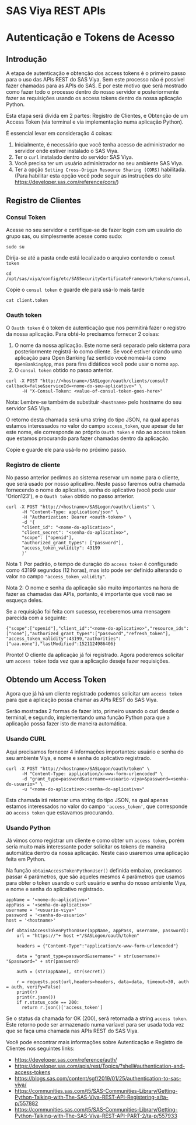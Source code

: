 SAS Viya REST APIs
===================

# Autenticação e Tokens de Acesso

## Introdução
A etapa de autenticação e obtenção dos access tokens é o primeiro passo para o uso das APIs REST do SAS Viya. Sem este processo não é possível fazer chamadas para as APIs do SAS. É por este motivo que será mostrado como fazer todo o processo dentro do nosso servidor e posteriormente fazer as requisições usando os access tokens dentro da nossa aplicação Python.

Esta etapa será divida em 2 partes: Registro de Clientes, e Obtenção de um Access Token (via terminal e via implementação numa aplicação Python).

É essencial levar em consideração 4 coisas:
1) Inicialmente, é necessário que você tenha acesso de administrador no servidor onde estiver instalado o SAS Viya.
2) Ter o `curl` instalado dentro do servidor SAS Viya.
3) Você precisa ter um usuário administrador no seu ambiente SAS Viya.
4) Ter a opção `Setting Cross-Origin Resource Sharing (CORS)` habilitada. (Para habilitar esta opção você pode seguir as instruções do site https://developer.sas.com/reference/cors/)

## Registro de Clientes

### Consul Token
Acesse no seu servidor e certifique-se de fazer login com um usuário do grupo sas, ou simplesmente acesse como sudo:

```
sudo su
```
Dirija-se até a pasta onde está localizado o arquivo contendo o `consul token`

```
cd /opt/sas/viya/config/etc/SASSecurityCertificateFramework/tokens/consul/default
```
Copie o `consul token` e guarde ele para usá-lo mais tarde
```
cat client.token
```

### Oauth token
O `Oauth token` é o token de autenticação que nos permitirá fazer o registro da nossa aplicação. Para obté-lo precisamos fornecer 2 coisas:
1) O nome da nossa aplicação. Este nome será separado pelo sistema para posteriormente registrá-lo como cliente. Se você estiver criando uma aplicação para Open Banking faz sentido você nomeá-la como `OpenBankingApp`, mas para fins didáticos você pode usar o nome `app`.
2) O `consul token` obtido no passo anterior.

```
curl -X POST "http://<hostname>/SASLogon/oauth/clients/consul?callback=false&serviceId=<nome-do-seu-aplicativo>" \
      -H "X-Consul-Token: <value-of-consul-token-goes-here>"
```
Nota: Lembre-se também de substituir ``<hostname>`` pelo hostname do seu servidor SAS Viya.

O retorno desta chamada será uma string do tipo JSON, na qual apenas estamos interessados no valor do campo `access_token`, que apesar de ter este nome, ele corresponde ao próprio `Oauth token` e não ao access token que estamos procurando para fazer chamadas dentro da aplicação. 

Copie e guarde ele para usá-lo no próximo passo.

### Registro de cliente
No passo anterior pedimos ao sistema reservar um nome para o cliente, que será usado por nosso aplicativo. Neste passo faremos outra chamada fornecendo o nome do aplicativo, senha do aplicativo (você pode usar 'Orion123'), e o `Oauth token` obtido no passo anterior.

```
curl -X POST "http://<hostname>/SASLogon/oauth/clients" \
      -H "Content-Type: application/json" \
      -H "Authorization: Bearer <oauth-token>" \
      -d '{
      "client_id": "<nome-do-aplicativo>",
      "client_secret": "<senha-do-aplicativo>",
      "scope": ["openid"],
      "authorized_grant_types": ["password"],
      "access_token_validity": 43199
      }'
```
Nota 1: Por padrão, o tempo de duração do `access token` é configurado como 43199 segundos (12 horas), mas isto pode ser definido alterando o valor no campo `"access_token_validity"`.

Nota 2: O nome e senha da aplicação são muito importantes na hora de fazer as chamadas das APIs, portanto, é importante que você nao se esqueça deles.

Se a requisição foi feita com sucesso, receberemos uma mensagem parecida com a seguinte:
```
{"scope":["openid"],"client_id":"<nome-do-aplicativo>","resource_ids":["none"],"authorized_grant_types":["password","refresh_token"],
"access_token_validity":43199,"authorities":["uaa.none"],"lastModified":1521124986406}
```

Pronto! O cliente da aplicação já foi registrado. Agora poderemos solicitar um `access token` toda vez que a aplicação deseje fazer requisições.

## Obtendo um Access Token
Agora que já há um cliente registrado podemos solicitar um `access token` para que a aplicação possa chamar as APIs REST do SAS Viya.

Serão mostradas 2 formas de fazer isto, primeiro usando o curl desde o terminal, e segundo, implementando uma função Python para que a aplicação possa fazer isto de maneira automática.

### Usando CURL
Aqui precisamos fornecer 4 informações importantes: usuário e senha do seu ambiente Viya, e nome e senha do aplicativo registrado.

```
curl -X POST "http://<hostname>/SASLogon/oauth/token" \
      -H "Content-Type: application/x-www-form-urlencoded" \
      -d "grant_type=password&username=<usuario-viya>&password=<senha-do-usuario>" \
      -u "<nome-do-aplicativo>:<senha-do-aplicativo>"
```

Esta chamada irá retornar uma string do tipo JSON, na qual apenas estamos interessados no valor do campo `'access_token'`, que corresponde ao `access token` que estavamos procurando.

### Usando Python
Já vimos como registrar um cliente e como obter um `access token`, porém seria muito mais interessante poder solicitar os tokens de maneira automática dentro da nossa aplicação.
Neste caso usaremos uma aplicação feita em Python.

Na função `obtainAccessTokenPythonUser()` definida embaixo, precisamos passar 4 parámetros, que são aqueles mesmos 4 parámetros que usamos para obter o token usando o curl: usuário e senha do nosso ambiente Viya, e nome e senha do aplicativo registrado.

```
appName = '<nome-do-aplicativo>'
appPass = '<senha-do-aplicativo>'
username = '<usuario-viya>'
password = '<senha-do-usuario>'
host = '<hostname>'

def obtainAccessTokenPythonUser(appName, appPass, username, password):
    url = "https://"+ host +"/SASLogon/oauth/token"

    headers = {"Content-Type":"application/x-www-form-urlencoded"}

    data = "grant_type=password&username=" + str(username)+ "&password=" + str(password)

    auth = (str(appName), str(secret)) 

    r = requests.post(url,headers=headers, data=data, timeout=30, auth = auth, verify=False)
    print(r)
    print(r.json())
    if r.status_code == 200:
      return r.json()['access_token']
```
Se o status da chamada for OK (200), será retornada a string `access token`. Este retorno pode ser armazenado numa varíavel para ser usada toda vez que se faça uma chamada nas APIs REST do SAS Viya.

Você pode encontrar mais informações sobre Autenticação e Registro de Clientes nos seguintes links:

- https://developer.sas.com/reference/auth/
- https://developer.sas.com/apis/rest/Topics/?shell#authentication-and-access-tokens
- https://blogs.sas.com/content/sgf/2019/01/25/authentication-to-sas-viya/
- https://communities.sas.com/t5/SAS-Communities-Library/Getting-Python-Talking-with-The-SAS-Viya-REST-API-Registering-a/ta-p/557882
- https://communities.sas.com/t5/SAS-Communities-Library/Getting-Python-Talking-with-The-SAS-Viya-REST-API-PART-2/ta-p/557933